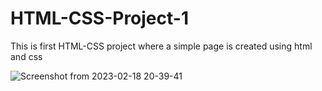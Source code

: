 # HTML-CSS-Project-1
This is first HTML-CSS project where a simple page is created using html and css

![Screenshot from 2023-02-18 20-39-41](https://user-images.githubusercontent.com/29102965/219873507-6b2e7126-69fd-4abd-ae18-0dfaa2e2a4ce.png)
